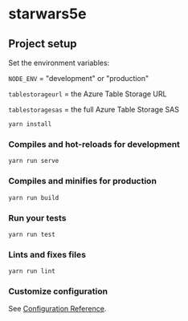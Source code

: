 # starwars5e

## Project setup

Set the environment variables:

`NODE_ENV` = "development" or "production"

`tablestorageurl` = the Azure Table Storage URL

`tablestoragesas` = the full Azure Table Storage SAS

```
yarn install
```

### Compiles and hot-reloads for development
```
yarn run serve
```

### Compiles and minifies for production
```
yarn run build
```

### Run your tests
```
yarn run test
```

### Lints and fixes files
```
yarn run lint
```

### Customize configuration
See [Configuration Reference](https://cli.vuejs.org/config/).
